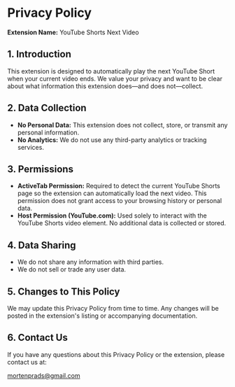 # Privacy Policy

**Extension Name:** YouTube Shorts Next Video

## 1. Introduction
This extension is designed to automatically play the next YouTube Short when your current video ends. We value your privacy and want to be clear about what information this extension does—and does not—collect.

## 2. Data Collection
- **No Personal Data:** This extension does not collect, store, or transmit any personal information.
- **No Analytics:** We do not use any third-party analytics or tracking services.

## 3. Permissions
- **ActiveTab Permission:** Required to detect the current YouTube Shorts page so the extension can automatically load the next video. This permission does not grant access to your browsing history or personal data.
- **Host Permission (YouTube.com):** Used solely to interact with the YouTube Shorts video element. No additional data is collected or stored.

## 4. Data Sharing
- We do not share any information with third parties.
- We do not sell or trade any user data.

## 5. Changes to This Policy
We may update this Privacy Policy from time to time. Any changes will be posted in the extension's listing or accompanying documentation.

## 6. Contact Us
If you have any questions about this Privacy Policy or the extension, please contact us at:

mortenprads@gmail.com